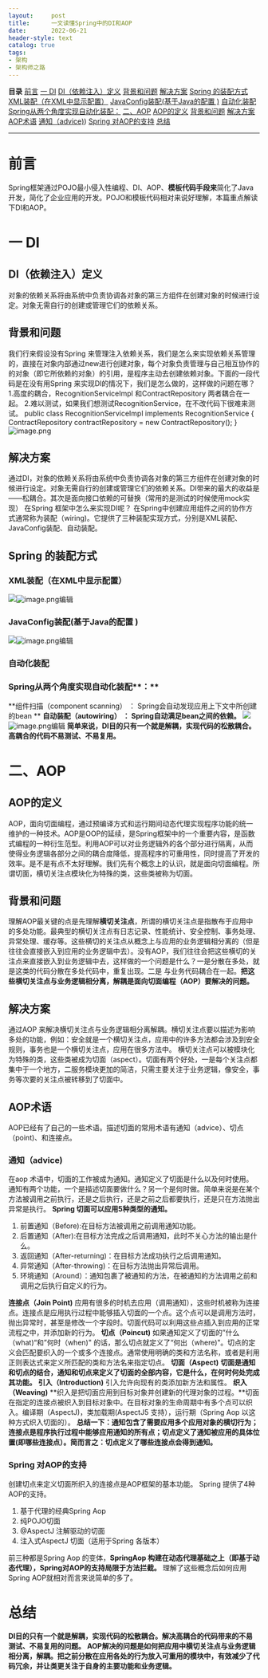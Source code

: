 ```yaml
---
layout:     post
title:      一文读懂Spring中的DI和AOP
date:       2022-06-21
header-style: text
catalog: true
tags:
- 架构
- 架构师之路
---
```


**目录**
[前言](#%E5%89%8D%E8%A8%80)
[一 DI](#%E4%B8%80%C2%A0DI)
[DI（依赖注入）定义](#DI%EF%BC%88%E4%BE%9D%E8%B5%96%E6%B3%A8%E5%85%A5%EF%BC%89%E5%AE%9A%E4%B9%89)
[背景和问题](#%E8%83%8C%E6%99%AF%E5%92%8C%E9%97%AE%E9%A2%98)
[解决方案](#%E8%A7%A3%E5%86%B3%E6%96%B9%E6%A1%88)
[Spring 的装配方式](#Spring%C2%A0%E7%9A%84%E8%A3%85%E9%85%8D%E6%96%B9%E5%BC%8F)
[XML装配（在XML中显示配置）](#XML%E8%A3%85%E9%85%8D%EF%BC%88%E5%9C%A8XML%E4%B8%AD%E6%98%BE%E7%A4%BA%E9%85%8D%E7%BD%AE%EF%BC%89)
[JavaConfig装配(基于Java的配置 )](#JavaConfig%E8%A3%85%E9%85%8D(%E5%9F%BA%E4%BA%8EJava%E7%9A%84%E9%85%8D%E7%BD%AE%C2%A0))
[自动化装配](#%E8%87%AA%E5%8A%A8%E5%8C%96%E8%A3%85%E9%85%8D)
[Spring从两个角度实现自动化装配：](#Spring%E4%BB%8E%E4%B8%A4%E4%B8%AA%E8%A7%92%E5%BA%A6%E5%AE%9E%E7%8E%B0%E8%87%AA%E5%8A%A8%E5%8C%96%E8%A3%85%E9%85%8D%EF%BC%9A)
[二、AOP](#%E4%BA%8C%E3%80%81AOP)
[AOP的定义](#AOP%E7%9A%84%E5%AE%9A%E4%B9%89)
[背景和问题](#%E8%83%8C%E6%99%AF%E5%92%8C%E9%97%AE%E9%A2%98)
[解决方案](#%E8%A7%A3%E5%86%B3%E6%96%B9%E6%A1%88)
[AOP术语](#AOP%E6%9C%AF%E8%AF%AD)
[通知（advice)](#%E9%80%9A%E7%9F%A5%EF%BC%88advice))
[Spring 对AOP的支持](#Spring%C2%A0%E5%AF%B9AOP%E7%9A%84%E6%94%AF%E6%8C%81)
[总结](#%E6%80%BB%E7%BB%93)

---

# 前言
Spring框架通过POJO最小侵入性编程、DI、AOP、**模板代码手段来**简化了Java 开发，简化了企业应用的开发。POJO和模板代码相对来说好理解，本篇重点解读下DI和AOP。
# **一 DI**
## **DI（依赖注入）定义**
对象的依赖关系将由系统中负责协调各对象的第三方组件在创建对象的时候进行设定。对象无需自行的创建或管理它们的依赖关系。
## **背景和问题**
我们行来假设没有Spring 来管理注入依赖关系，我们是怎么来实现依赖关系管理的，直接在对象内部通过new进行创建对象，每个对象负责管理与自己相互协作的的对象（即它所依赖的对象）的引用，是程序主动去创建依赖对象。下面的一段代码是在没有用Spring 来实现DI的情况下，我们是怎么做的，这样做的问题在哪？
1.高度的耦合，RecognitionServiceImpl 和ContractRepository 两者耦合在一起。
2.难以测试，如果我们想测试RecognitionService，在不改代码下很难来测试。
public class RecognitionServiceImpl implements RecognitionService {     ContractRepository contractRepository = new ContractRepository(); } 
![image.png](https://cdn.nlark.com/yuque/0/2022/gif/12605472/1655822213368-2804967e-b77e-40db-8b0c-65e06551fae2.gif#clientId=u174cb29d-ab38-4&crop=0&crop=0&crop=1&crop=1&from=paste&id=ue35aba25&margin=%5Bobject%20Object%5D&name=image.png&originHeight=1&originWidth=1&originalType=url&ratio=1&rotation=0&showTitle=false&size=43&status=done&style=none&taskId=ubd112d8a-d651-48f1-bff5-4c7e484e724&title=)
## **解决方案**
通过DI，对象的依赖关系将由系统中负责协调各对象的第三方组件在创建对象的时候进行设定。对象无需自行的创建或管理它们的依赖关系。DI带来的最大的收益是——松耦合。其次是面向接口依赖的可替换（常用的是测试的时候使用mock实现）
在Spring 框架中怎么来实现DI呢？
在Spring中创建应用组件之间的协作方式通常称为装配（wiring)。它提供了三种装配实现方式，分别是XML装配、JavaConfig装配、自动装配。
## Spring 的装配方式
### **XML装配（在XML中显示配置）**
![](https://cdn.nlark.com/yuque/0/2022/png/12605472/1655822213533-d64704d4-ae48-4b96-8a63-5d8a59fe3c6d.png#clientId=u174cb29d-ab38-4&crop=0&crop=0&crop=1&crop=1&from=paste&id=uf049a090&margin=%5Bobject%20Object%5D&originHeight=256&originWidth=978&originalType=url&ratio=1&rotation=0&showTitle=false&status=done&style=none&taskId=udd6234dc-b149-4b37-b3b5-5fdaa21c4bf&title=)![image.png](https://cdn.nlark.com/yuque/0/2022/gif/12605472/1655822213396-5bac3f57-f0b3-4d5f-bf8c-8fc3d3494235.gif#clientId=u174cb29d-ab38-4&crop=0&crop=0&crop=1&crop=1&from=paste&id=u34c7d159&margin=%5Bobject%20Object%5D&name=image.png&originHeight=1&originWidth=1&originalType=url&ratio=1&rotation=0&showTitle=false&size=43&status=done&style=none&taskId=u68f879d6-8297-41db-8abf-c4e91be967a&title=)编辑
### **JavaConfig装配(基于Java的配置 )**
![](https://cdn.nlark.com/yuque/0/2022/png/12605472/1655822213517-1c6f3abf-bd14-4eea-91f6-fa4bd03a1222.png#clientId=u174cb29d-ab38-4&crop=0&crop=0&crop=1&crop=1&from=paste&id=uf11bdcbc&margin=%5Bobject%20Object%5D&originHeight=369&originWidth=699&originalType=url&ratio=1&rotation=0&showTitle=false&status=done&style=none&taskId=u910e2e60-59c1-4143-b69f-a785fbde6df&title=)![image.png](https://cdn.nlark.com/yuque/0/2022/gif/12605472/1655822213370-3481266c-fc5e-4ba8-96cf-2a49adc1464e.gif#clientId=u174cb29d-ab38-4&crop=0&crop=0&crop=1&crop=1&from=paste&id=uc6b16514&margin=%5Bobject%20Object%5D&name=image.png&originHeight=1&originWidth=1&originalType=url&ratio=1&rotation=0&showTitle=false&size=43&status=done&style=none&taskId=ubd92f3e7-41b4-4719-b5fe-67217e561b1&title=)编辑
### **自动化装配**
### Spring从两个角度实现自动化装配**：**
**组件扫描（component scanning） ： Spring会自动发现应用上下文中所创建的bean **
**自动装配（autowiring） ： Spring自动满足bean之间的依赖。**
![](https://cdn.nlark.com/yuque/0/2022/png/12605472/1655822214039-96443907-cdba-492c-9587-b68662d60868.png#clientId=u174cb29d-ab38-4&crop=0&crop=0&crop=1&crop=1&from=paste&id=u976ea5dc&margin=%5Bobject%20Object%5D&originHeight=236&originWidth=758&originalType=url&ratio=1&rotation=0&showTitle=false&status=done&style=none&taskId=u32eea64a-4e97-480c-ac6c-35c695c9a90&title=)![image.png](https://cdn.nlark.com/yuque/0/2022/gif/12605472/1655822214003-47c97534-d62a-454e-918c-defcb29aac96.gif#clientId=u174cb29d-ab38-4&crop=0&crop=0&crop=1&crop=1&from=paste&id=u9b950a52&margin=%5Bobject%20Object%5D&name=image.png&originHeight=1&originWidth=1&originalType=url&ratio=1&rotation=0&showTitle=false&size=43&status=done&style=none&taskId=u3c18d872-d303-4846-8f40-b3b30986467&title=)编辑
**简单来说，DI目的只有一个就是解耦，实现代码的松散耦合。高耦合的代码不易测试、不易复用。**
# **二、AOP**
## **AOP的定义**
AOP，面向切面编程，通过预编译方式和运行期间动态代理实现程序功能的统一维护的一种技术。AOP是OOP的延续，是Spring框架中的一个重要内容，是函数式编程的一种衍生范型。利用AOP可以对业务逻辑外的各个部分进行隔离，从而使得业务逻辑各部分之间的耦合度降低，提高程序的可重用性，同时提高了开发的效率。是不是有点不太好理解。我们先有个概念上的认识，就是面向切面编程。所谓切面，横切关注点模块化为特殊的类，这些类被称为切面。
## **背景和问题**
理解AOP最关键的点是先理解**横切关注点**，所谓的横切关注点是指散布于应用中的多处功能。最典型的横切关注点有日志记录、性能统计、安全控制、事务处理、异常处理、缓存等。这些横切的关注点从概念上与应用的业务逻辑相分离的（但是往往会直接嵌入到应用的业务逻辑中去）。没有AOP，我们往往会把这些横切的关注点来直接嵌入到业务逻辑中去，这样做的一个问题是什么？一是分散在多处，就是这类的代码分散在多处代码中，重复出现。二是 与业务代码耦合在一起。**把这些横切关注点与业务逻辑相分离，解耦是面向切面编程（AOP）要解决的问题。**
## **解决方案**
通过AOP 来解决横切关注点与业务逻辑相分离解耦。横切关注点要以描述为影响多处的功能，例如：安全就是一个横切关注点，应用中的许多方法都会涉及到安全规则，事务也是一个横切关注点，应用在很多方法中。
横切关注点可以被模块化为特殊的类，这些类被成为切面（aspect）。切面有两个好处，一是每个关注点都集中于一个地方，二服务模块更加的简洁，只需主要关注于业务逻辑，像安全，事务等次要的关注点被转移到了切面中。
## AOP术语
AOP已经有了自己的一些术语。描述切面的常用术语有通知（advice）、切点（point)、和连接点。
### 通知（advice)
在aop 术语中，切面的工作被成为通知。通知定义了切面是什么以及何时使用。通知有两个功能，一个是描述切面要做什么？另一个是何时做。简单来说是在某个方法被调用之前执行，还是之后执行，还是之前之后都要执行，还是只在方法抛出异常是执行。
**Spring 切面可以应用5种类型的通知。**
 	 	 	 	 	

1. 前置通知（Before):在目标方法被调用之前调用通知功能。
1. 后置通知（After):在目标方法完成之后调用通知，此时不关心方法的输出是什么。
1. 返回通知（After-returning)：在目标方法成功执行之后调用通知。
1. 异常通知（After-throwing)：在目标方法抛出异常后调用。
1. 环境通知（Around）：通知包裹了被通知的方法，在被通知的方法调用之前和调用之后执行自定义的行为。

**连接点（Join Point)**
应用有很多的时机去应用（调用通知），这些时机被称为连接点。连接点是应用执行过程中能够插入切面的一个点。这个点可以是调用方法时，抛出异常时，甚至是修改一个字段时。切面代码可以利用这些点插入到应用的正常流程之中，并添加新的行为。
**切点（Poincut)**
如果通知定义了切面的”什么（what)“和”何时（when)" 的话，那么切点就定义了“何出（where)"。切点的定义会匹配要织入的一个或多个连接点。通常使用明确的类和方法名称，或者是利用正则表达式来定义所匹配的类和方法名来指定切点。
**切面（Aspect)**
**切面是通知和切点的结合，通知和切点来定义了切面的全部内容，它是什么，在何时何处完成其功能。**
**引入（Introduction)**
引入允许向现有的类添加新方法和属性。
**织入（Weaving)**
**织入是把切面应用到目标对象并创建新的代理对象的过程。**切面在指定的连接点被织入到目标对象中。在目标对象的生命周期中有多个点可以织入。编译期（AspectJ)，类加载期(AspectJ5 支持），运行期（Spring Aop 以这种方式织入切面的）。
**总结一下：通知包含了需要应用多个应用对象的横切行为；连接点是程序执行过程中能够应用通知的所有点；切点定义了通知被应用的具体位置(即哪些连接点）。简而言之：切点定义了哪些连接点会得到通知。**
### Spring 对AOP的支持
创建切点来定义切面所织入的连接点是AOP框架的基本功能。
Spring 提供了4种AOP的支持。
 	 	 	 	

1. 基于代理的经典Spring Aop
1. 纯POJO切面
1. @AspectJ 注解驱动的切面
1. 注入式AspectJ 切面（适用于Spring 各版本）

前三种都是Spring Aop 的变体，**SpringAop 构建在动态代理基础之上（即基于动态代理），Spring对AOP的支持局限于方法拦截。**
理解了这些概念后如何应用Spring AOP就相对而言来说简单的多了。
# **总结**
**DI目的只有一个就是解耦，实现代码的松散耦合。解决高耦合的代码带来的不易测试、不易复用的问题。**
**AOP解决的问题是如何把应用中横切关注点与业务逻辑相分离，解耦。把之前分散在应用各处的行为放入可重用的模块中，有效减少了代码冗余，并让类更关注于自身的主要功能和业务逻辑。**
